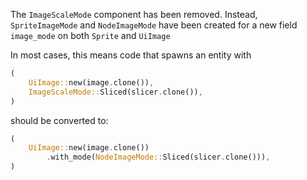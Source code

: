 The `ImageScaleMode` component has been removed. Instead, `SpriteImageMode` and `NodeImageMode` have been created for a new field `image_mode` on both `Sprite` and `UiImage`

In most cases, this means code that spawns an entity with
```rust
(
    UiImage::new(image.clone()),
    ImageScaleMode::Sliced(slicer.clone()),
)
```
should be converted to:
```rust
(
    UiImage::new(image.clone())
        .with_mode(NodeImageMode::Sliced(slicer.clone())),
)
```
